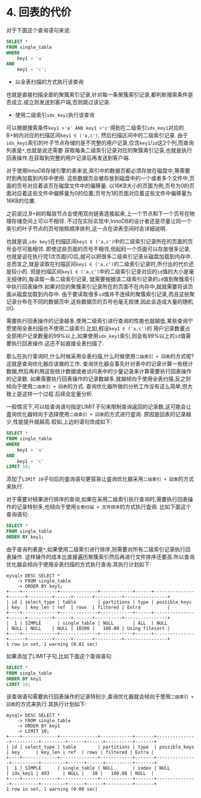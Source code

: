 # 4. 回表的代价

对于下面这个查询语句来说:

```sql
SELECT *
FROM single_table
WHERE 
    key1 > 'a'
AND 
    key1 < 'c';
```

- 以全表扫描的方式执行该查询

也就是直接扫描全部的聚簇索引记录,针对每一条聚簇索引记录,都判断搜索条件是否成立.成立则发送到客户端,否则跳过该记录.

- 使用二级索引`idx_key1`执行该查询

可以根据搜索条件`key1 >'a' AND key1 <'c'`得到在二级索引`idx_key1`对应的B+树内对应的扫描区间`key1 ∈ ('a,c')`,
然后扫描区间中的二级索引记录.
由于`idx_key1`索引的叶子节点存储的是不完整的用户记录,仅含`key1`/`id`这2个列,而查询列表是`*`,也就是说还需要
获取每条二级索引记录对应的聚簇索引记录,也就是执行回表操作,在获取到完整的用户记录后再发送到客户端.

对于使用InnoDB存储引擎的表来说,索引中的数据页都必须存放在磁盘中,等需要时到再加载到内存中使用.
这些数据页会被存放到磁盘中的一个或者多个文件中,页面的页号对应着该页在磁盘文件中的偏移量.
以16KB大小的页面为例,页号为0的页面对应着这些文件中偏移量为0的位置;页号为1的页面对应着这些文件中偏移量为16KB的位置.

之前说过,B+树的每层节点会使用双向链表连接起来,上一个节点和下一个页号在物理存储空间上可以不相邻.
不过在实际实现中,InnoDB的设计者还是尽量让同一个索引的叶子节点的页号按照顺序排列,这一点在讲表空间时会详细说明.

也就是说,`idx key1`在扫描区间`key1 ∈ ('a,c')`中的二级索引记录所在的页面的页号会尽可能相邻.
即使这些页面的页号不相邻,但起码一个页面可以存放很多记录,也就是说在执行完1次页面I/O后,就可以把很多二级索引记录从磁盘加载到内存中.
总而言之,就是读取在扫描区间`key1 ∈ ('a,c')`的二级索引记录时,所付出的代价还是较小的.
但是扫描区间`key1 ∈ ('a,c')`中的二级索引记录对应的`id`值的大小是毫无规律的,每读取一条二级索引记录,
就需要根据该二级索引记录的`id`值到聚簇索引中执行回表操作.如果对应的聚簇索引记录所在的页面不在内存中,就就需要将该页面从磁盘加载到内存中.
由于要读取很多`id`值并不连续的聚簇索引记录,而且这些聚记录分布在不同的数据页中,这些数据页的页号也毫无规律,因此会造成大量的随机I/O.

需要执行回表操作的记录越多,使用二级索引进行查询的性能也就越低,某些查询宁愿使用全表扫描也不使用二级索引.比如,假设`key1 ∈ ('a,c')`的
用户记录数量占全部用户记录数量的99%以上,如果使用`idx_key1`索引,则会有99%以上的`id`值需要执行回表操作.这还不如直接全表扫描了.

那么在执行查询时,什么时候采用全表扫描,什么时候使用`二级索引 + 回表`的方式呢? 这就是查询优化器应该做的工作.
查询优化器会事先针对表中的记录计算一些统计数据,然后再利用这些统计数据或者访问表中的少量记录来计算需要执行回表操作的记录数.
如果需要执行回表操作的记录数越多,就越倾向于使用全表扫描,反之则倾向于使用`二级索引 + 回表`的方式.
查询优化器所做的分析工作没有这么简单,但大致上是这样一个过程.后续会定量分析.

一般情况下,可以给查询语句指定LIMIT子句来限制查询返回的记录数,这可能会让査询优化器倾向于选择使用`二级索引 + 回表`的方式进行査询.
原因是回表的记录越少,性能提升就越高.假如,上边的语句改成如下:

```sql
SELECT *
FROM single_table
WHERE 
    key1 > 'a'
AND 
    key1 < 'c'
LIMIT 10;
```

添加了`LIMIT 10`子句后的査询语句更容易让査询优化器采用`二级索引 + 回表`的方式来执行.

对于需要对结果进行排序的查询,如果在采用二级索引执行查询时,需要执行回表操作的记录特别多,也倾向于使用`全表扫描 + 文件排序`的方式执行査询.
比如下面这个查询语句:

```sql
SELECT *
FROM single_table
ORDER BY key1;
```

由于查询列表是`*`,如果使用二级索引进行排序,则需要对所有二级索引记录执行回表操作.
这样操作的成本比直接遍历聚簇索引然后再进行文件排序还要高.所以查询优化器会倾向于使用全表扫描的方式执行查询.其执行计划如下:

```
mysql> DESC SELECT *
    -> FROM single_table
    -> ORDER BY key1;
+----+-------------+--------------+------------+------+---------------+------+---------+------+-------+----------+----------------+
| id | select_type | table        | partitions | type | possible_keys | key  | key_len | ref  | rows  | filtered | Extra          |
+----+-------------+--------------+------------+------+---------------+------+---------+------+-------+----------+----------------+
|  1 | SIMPLE      | single_table | NULL       | ALL  | NULL          | NULL | NULL    | NULL | 10200 |   100.00 | Using filesort |
+----+-------------+--------------+------------+------+---------------+------+---------+------+-------+----------+----------------+
1 row in set, 1 warning (0.01 sec)
```


如果添加了LIMIT子句,比如下面这个查询语句:

```sql
SELECT *
FROM single_table
ORDER BY key1
LIMIT 10;
```

该查询语句需要执行回表操作的记录特别少,查询优化器就会倾向于使用`二级索引 + 回表`的方式来执行.其执行计划如下:

```
mysql> DESC SELECT *
    -> FROM single_table
    -> ORDER BY key1
    -> LIMIT 10;
+----+-------------+--------------+------------+-------+---------------+----------+---------+------+------+----------+-------+
| id | select_type | table        | partitions | type  | possible_keys | key      | key_len | ref  | rows | filtered | Extra |
+----+-------------+--------------+------------+-------+---------------+----------+---------+------+------+----------+-------+
|  1 | SIMPLE      | single_table | NULL       | index | NULL          | idx_key1 | 403     | NULL |   10 |   100.00 | NULL  |
+----+-------------+--------------+------------+-------+---------------+----------+---------+------+------+----------+-------+
1 row in set, 1 warning (0.00 sec)
```
